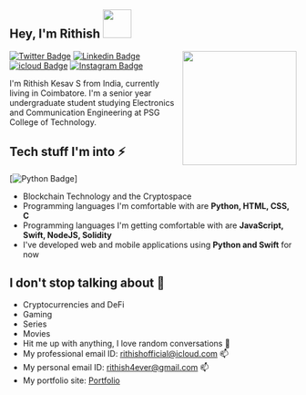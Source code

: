 <h2> Hey,  I'm Rithish  <img src="https://clintbird.com/images/posts/2017/gifs-2.gif" width="50px"> </h2>

<img align='right' src='https://d6f6d0kpz0gyr.cloudfront.net/uploads/images-archive/Blog/Gifs/coding.gif?mtime=20200914144127&focal=none' width='200"'>

[![Twitter Badge](https://img.shields.io/badge/-@RithishKesav-1ca0f1?style=flat-square&labelColor=1ca0f1&logo=twitter&logoColor=white&link=https://twitter.com/RithishKesav)](https://twitter.com/RithishKesav) 
[![Linkedin Badge](https://img.shields.io/badge/-RithishKesavS-blue?style=flat-square&logo=Linkedin&logoColor=white&link=https://www.linkedin.com/in/rithish-kesav-s-9b909b187/)](https://www.linkedin.com/in/rithish-kesav-s-9b909b187/) 
[![icloud Badge](https://img.shields.io/badge/-rithishofficial@icloud.com-black?color=black&logo=icloud&logoColor=blue&style=flat-square&url=mailto:rithishofficial@icloud.com)](mailto:rithishofficial@icloud.com)
[![Instagram Badge](https://img.shields.io/badge/@iamrithish-E4405F?style=flat-sqaure&logo=instagram&logoColor=white&url=https://www.instagram.com/iamrithish/)](https://www.instagram.com/iamrithish/)


I'm Rithish Kesav S from India, currently living in Coimbatore. I'm a senior year undergraduate student studying Electronics and Communication Engineering at PSG College of Technology.

## Tech stuff I'm into ⚡
[![Python Badge](https://img.shields.io/badge/Python-3776AB?style=for-the-badge&logo=python&logoColor=white)]

- Blockchain Technology and the Cryptospace
- Programming languages I'm comfortable with are **Python, HTML, CSS, C**
- Programming languages I'm getting comfortable with are **JavaScript, Swift, NodeJS, Solidity**
- I've developed web and mobile applications using **Python and Swift** for now

## I don't stop talking about 🤔
- Cryptocurrencies and DeFi 
- Gaming
- Series
- Movies
- Hit me up with anything, I love random conversations 💬 
- My professional email ID: rithishofficial@icloud.com 📫
- My personal email ID: rithish4ever@gmail.com 📫
- My portfolio site: [Portfolio](https://rithish.github.io)




